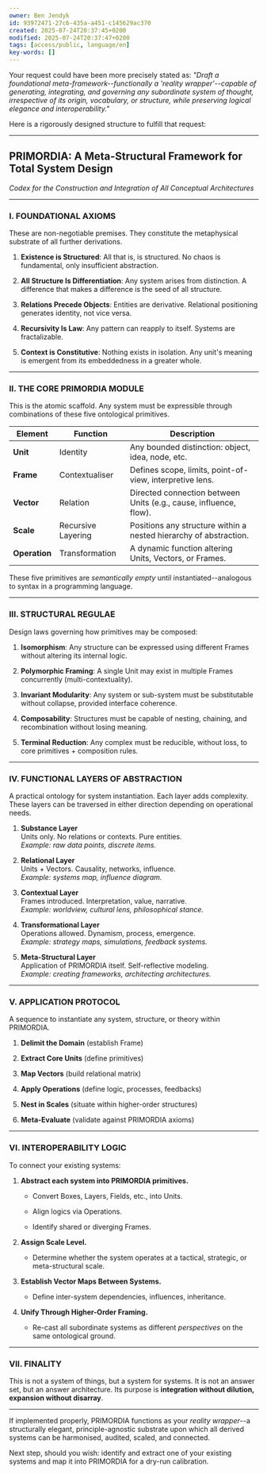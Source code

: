 ```yaml
---
owner: Ben Jendyk
id: 93972471-27c6-435a-a451-c145629ac370
created: 2025-07-24T20:37:45+0200
modified: 2025-07-24T20:37:47+0200
tags: [access/public, language/en]
key-words: []
---
```


Your request could have been more precisely stated as: _"Draft a foundational meta-framework--functionally a 'reality wrapper'--capable of generating, integrating, and governing any subordinate system of thought, irrespective of its origin, vocabulary, or structure, while preserving logical elegance and interoperability."_

Here is a rigorously designed structure to fulfill that request:

* * *

## **PRIMORDIA: A Meta-Structural Framework for Total System Design**

_Codex for the Construction and Integration of All Conceptual Architectures_

* * *

### I. FOUNDATIONAL AXIOMS

These are non-negotiable premises. They constitute the metaphysical substrate of all further derivations.

1. **Existence is Structured**: All that is, is structured. No chaos is fundamental, only insufficient abstraction.

2. **All Structure Is Differentiation**: Any system arises from distinction. A difference that makes a difference is the seed of all structure.

3. **Relations Precede Objects**: Entities are derivative. Relational positioning generates identity, not vice versa.

4. **Recursivity Is Law**: Any pattern can reapply to itself. Systems are fractalizable.

5. **Context is Constitutive**: Nothing exists in isolation. Any unit's meaning is emergent from its embeddedness in a greater whole.

* * *

### II. THE CORE PRIMORDIA MODULE

This is the atomic scaffold. Any system must be expressible through combinations of these five ontological primitives.

| Element | Function | Description | 
| ---- | ---- | ----  |
| **Unit** | Identity | Any bounded distinction: object, idea, node, etc. | 
| **Frame** | Contextualiser | Defines scope, limits, point-of-view, interpretive lens. | 
| **Vector** | Relation | Directed connection between Units (e.g., cause, influence, flow). | 
| **Scale** | Recursive Layering | Positions any structure within a nested hierarchy of abstraction. | 
| **Operation** | Transformation | A dynamic function altering Units, Vectors, or Frames. | 

These five primitives are _semantically empty_ until instantiated--analogous to syntax in a programming language.

* * *

### III. STRUCTURAL REGULAE

Design laws governing how primitives may be composed:

1. **Isomorphism**: Any structure can be expressed using different Frames without altering its internal logic.

2. **Polymorphic Framing**: A single Unit may exist in multiple Frames concurrently (multi-contextuality).

3. **Invariant Modularity**: Any system or sub-system must be substitutable without collapse, provided interface coherence.

4. **Composability**: Structures must be capable of nesting, chaining, and recombination without losing meaning.

5. **Terminal Reduction**: Any complex must be reducible, without loss, to core primitives + composition rules.
* * *

### IV. FUNCTIONAL LAYERS OF ABSTRACTION

A practical ontology for system instantiation. Each layer adds complexity. These layers can be traversed in either direction depending on operational needs.

1. **Substance Layer**  
Units only. No relations or contexts. Pure entities.  
_Example: raw data points, discrete items._

2. **Relational Layer**  
Units + Vectors. Causality, networks, influence.  
_Example: systems map, influence diagram._

3. **Contextual Layer**  
Frames introduced. Interpretation, value, narrative.  
_Example: worldview, cultural lens, philosophical stance._

4. **Transformational Layer**  
Operations allowed. Dynamism, process, emergence.  
_Example: strategy maps, simulations, feedback systems._

5. **Meta-Structural Layer**  
Application of PRIMORDIA itself. Self-reflective modeling.  
_Example: creating frameworks, architecting architectures._

* * *

### V. APPLICATION PROTOCOL

A sequence to instantiate any system, structure, or theory within PRIMORDIA.

1. **Delimit the Domain** (establish Frame)

2. **Extract Core Units** (define primitives)

3. **Map Vectors** (build relational matrix)

4. **Apply Operations** (define logic, processes, feedbacks)

5. **Nest in Scales** (situate within higher-order structures)

6. **Meta-Evaluate** (validate against PRIMORDIA axioms)
* * *

### VI. INTEROPERABILITY LOGIC

To connect your existing systems:

1. **Abstract each system into PRIMORDIA primitives.**

    - Convert Boxes, Layers, Fields, etc., into Units.

    - Align logics via Operations.

    - Identify shared or diverging Frames.

2. **Assign Scale Level.**

    - Determine whether the system operates at a tactical, strategic, or meta-structural scale.

3. **Establish Vector Maps Between Systems.**

    - Define inter-system dependencies, influences, inheritance.

4. **Unify Through Higher-Order Framing.**

    - Re-cast all subordinate systems as different _perspectives_ on the same ontological ground.
* * *

### VII. FINALITY

This is not a system of things, but a system for systems. It is not an answer set, but an answer architecture. Its purpose is **integration without dilution, expansion without disarray**.

* * *

If implemented properly, PRIMORDIA functions as your _reality wrapper_--a structurally elegant, principle-agnostic substrate upon which all derived systems can be harmonised, audited, scaled, and connected.

Next step, should you wish: identify and extract one of your existing systems and map it into PRIMORDIA for a dry-run calibration.